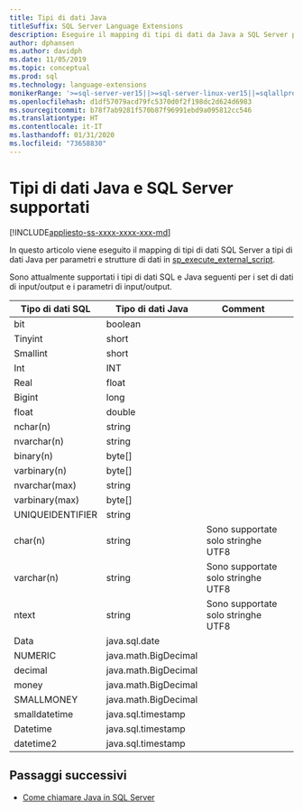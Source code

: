 ```yaml
---
title: Tipi di dati Java
titleSuffix: SQL Server Language Extensions
description: Eseguire il mapping di tipi di dati da Java a SQL Server per strutture di dati di input e output e per parametri di input in sp_execute_external_script.
author: dphansen
ms.author: davidph
ms.date: 11/05/2019
ms.topic: conceptual
ms.prod: sql
ms.technology: language-extensions
monikerRange: '>=sql-server-ver15||>=sql-server-linux-ver15||=sqlallproducts-allversions'
ms.openlocfilehash: d1df57079acd79fc5370d0f2f198dc2d624d6983
ms.sourcegitcommit: b78f7ab9281f570b87f96991ebd9a095812cc546
ms.translationtype: HT
ms.contentlocale: it-IT
ms.lasthandoff: 01/31/2020
ms.locfileid: "73658830"
---
```

# <a name="java-and-sql-server-supported-data-types"></a>Tipi di dati Java e SQL Server supportati
[!INCLUDE[appliesto-ss-xxxx-xxxx-xxx-md](../../includes/appliesto-ss-xxxx-xxxx-xxx-md.md)]

In questo articolo viene eseguito il mapping di tipi di dati SQL Server a tipi di dati Java per parametri e strutture di dati in [sp_execute_external_script](https://docs.microsoft.com/sql/relational-databases/system-stored-procedures/sp-execute-external-script-transact-sql).

Sono attualmente supportati i tipi di dati SQL e Java seguenti per i set di dati di input/output e i parametri di input/output.

| Tipo di dati SQL        | Tipo di dati Java | Comment | |
| ------------- |-------------|-|-|
| bit      | boolean | | |
| Tinyint      | short      | | |
| Smallint | short      | | |
| Int | INT      | | |
| Real | float      | | |
| Bigint | long      | | |
| float | double      | | |
| nchar(n) | string      | | |
| nvarchar(n) | string      | | |
| binary(n) | byte[]      | | |
| varbinary(n) | byte[]      | | |
| nvarchar(max) | string      | | |
| varbinary(max) | byte[]      | | |
| UNIQUEIDENTIFIER | string | | |
| char(n) | string | Sono supportate solo stringhe UTF8 | |
| varchar(n) | string | Sono supportate solo stringhe UTF8 | |
| ntext | string | Sono supportate solo stringhe UTF8 | |
| Data | java.sql.date  | | |
| NUMERIC | java.math.BigDecimal  | | |
| decimal | java.math.BigDecimal  | | |
| money | java.math.BigDecimal  | | |
| SMALLMONEY | java.math.BigDecimal  | | |
| smalldatetime | java.sql.timestamp  | | |
| Datetime | java.sql.timestamp  | | |
| datetime2 | java.sql.timestamp  | | |


## <a name="next-steps"></a>Passaggi successivi

+ [Come chiamare Java in SQL Server](../how-to/call-java-from-sql.md)
